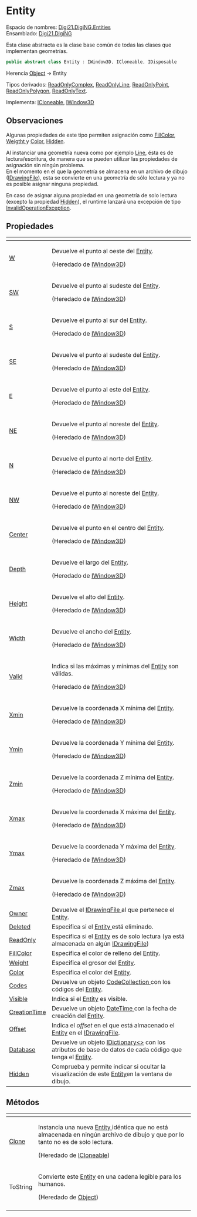 # Entity

Espacio de nombres: [Digi21.DigiNG.Entities](../../)  
Ensamblado: [Digi21.DigiNG](../../../)

Esta clase abstracta es la clase base común de todas las clases que implementan geometrías.

```csharp
public abstract class Entity : IWindow3D, ICloneable, IDisposable
```

Herencia [Object](https://docs.microsoft.com/en-us/dotnet/api/system.object?view=net-5.0) → Entity

Tipos derivados: [ReadOnlyComplex](../readonlycomplex/), [ReadOnlyLine](../readonlyline/), [ReadOnlyPoint](../readonlypoint/), [ReadOnlyPolygon](../readonlypolygon/), [ReadOnlyText](../readonlytext/).

Implementa: [ICloneable](../../interfaces/icloseable/), [IWindow3D](../../../digi21.math/interfaces/iwindow3d/)

## Observaciones

Algunas propiedades de este tipo permiten asignación como [FillColor](propiedades/fillcolor.md), [Weigtht ](propiedades/weight.md)y [Color](propiedades/color.md), [Hidden](propiedades/hidden.md).

Al instanciar una geometría nueva como por ejemplo [Line](../line/), ésta es de lectura/escritura, de manera que se pueden utilizar las propiedades de asignación sin ningún problema.   
En el momento en el que la geometría se almacena en un archivo de dibujo \([IDrawingFile](../../../digi21.diging.io/interfaces/idrawingfile/)\), esta se convierte en una geometría de sólo lectura y ya no es posible asignar ninguna propiedad. 

En caso de asignar alguna propiedad en una geometría de solo lectura \(excepto la propiedad [Hidden](propiedades/hidden.md)\), el runtime lanzará una excepción de tipo [InvalidOperationException](https://docs.microsoft.com/en-us/dotnet/api/system.invalidoperationexception?view=net-5.0).

## Propiedades

<table>
  <thead>
    <tr>
      <th style="text-align:left"></th>
      <th style="text-align:left"></th>
    </tr>
  </thead>
  <tbody>
    <tr>
      <td style="text-align:left"><a href="../../../digi21.math/interfaces/iwindow3d/propiedades/w.md">W</a>
      </td>
      <td style="text-align:left">
        <p>Devuelve el punto al oeste del <a href="./">Entity</a>.</p>
        <p>(Heredado de <a href="../../../digi21.math/interfaces/iwindow3d/">IWindow3D</a>)</p>
      </td>
    </tr>
    <tr>
      <td style="text-align:left"><a href="../../../digi21.math/interfaces/iwindow3d/propiedades/sw.md">SW</a>
      </td>
      <td style="text-align:left">
        <p>Devuelve el punto al sudeste del <a href="./">Entity</a>.</p>
        <p>(Heredado de <a href="../../../digi21.math/interfaces/iwindow3d/">IWindow3D</a>)</p>
      </td>
    </tr>
    <tr>
      <td style="text-align:left"><a href="../../../digi21.math/interfaces/iwindow3d/propiedades/s.md">S</a>
      </td>
      <td style="text-align:left">
        <p>Devuelve el punto al sur del <a href="./">Entity</a>.</p>
        <p>(Heredado de <a href="../../../digi21.math/interfaces/iwindow3d/">IWindow3D</a>)</p>
      </td>
    </tr>
    <tr>
      <td style="text-align:left"><a href="../../../digi21.math/interfaces/iwindow3d/propiedades/se.md">SE</a>
      </td>
      <td style="text-align:left">
        <p>Devuelve el punto al sudeste del <a href="./">Entity</a>.</p>
        <p>(Heredado de <a href="../../../digi21.math/interfaces/iwindow3d/">IWindow3D</a>)</p>
      </td>
    </tr>
    <tr>
      <td style="text-align:left"><a href="../../../digi21.math/interfaces/iwindow3d/propiedades/e.md">E</a>
      </td>
      <td style="text-align:left">
        <p>Devuelve el punto al este del <a href="./">Entity</a>.</p>
        <p>(Heredado de <a href="../../../digi21.math/interfaces/iwindow3d/">IWindow3D</a>)</p>
      </td>
    </tr>
    <tr>
      <td style="text-align:left"><a href="../../../digi21.math/interfaces/iwindow3d/propiedades/ne.md">NE</a>
      </td>
      <td style="text-align:left">
        <p>Devuelve el punto al noreste del <a href="./">Entity</a>.</p>
        <p>(Heredado de <a href="../../../digi21.math/interfaces/iwindow3d/">IWindow3D</a>)</p>
      </td>
    </tr>
    <tr>
      <td style="text-align:left"><a href="../../../digi21.math/interfaces/iwindow3d/propiedades/n.md">N</a>
      </td>
      <td style="text-align:left">
        <p>Devuelve el punto al norte del <a href="./">Entity</a>.</p>
        <p>(Heredado de <a href="../../../digi21.math/interfaces/iwindow3d/">IWindow3D</a>)</p>
      </td>
    </tr>
    <tr>
      <td style="text-align:left"><a href="../../../digi21.math/interfaces/iwindow3d/propiedades/nw.md">NW</a>
      </td>
      <td style="text-align:left">
        <p>Devuelve el punto al noreste del <a href="./">Entity</a>.</p>
        <p>(Heredado de <a href="../../../digi21.math/interfaces/iwindow3d/">IWindow3D</a>)</p>
      </td>
    </tr>
    <tr>
      <td style="text-align:left"><a href="../../../digi21.math/interfaces/iwindow3d/propiedades/center.md">Center</a>
      </td>
      <td style="text-align:left">
        <p>Devuelve el punto en el centro del <a href="./">Entity</a>.</p>
        <p>(Heredado de <a href="../../../digi21.math/interfaces/iwindow3d/">IWindow3D</a>)</p>
      </td>
    </tr>
    <tr>
      <td style="text-align:left"><a href="../../../digi21.math/interfaces/iwindow3d/propiedades/depth.md">Depth</a>
      </td>
      <td style="text-align:left">
        <p>Devuelve el largo del <a href="./">Entity</a>.</p>
        <p>(Heredado de <a href="../../../digi21.math/interfaces/iwindow3d/">IWindow3D</a>)</p>
      </td>
    </tr>
    <tr>
      <td style="text-align:left"><a href="../../../digi21.math/interfaces/iwindow3d/propiedades/height.md">Height</a>
      </td>
      <td style="text-align:left">
        <p>Devuelve el alto del <a href="./">Entity</a>.</p>
        <p>(Heredado de <a href="../../../digi21.math/interfaces/iwindow3d/">IWindow3D</a>)</p>
      </td>
    </tr>
    <tr>
      <td style="text-align:left"><a href="../../../digi21.math/interfaces/iwindow3d/propiedades/width.md">Width</a>
      </td>
      <td style="text-align:left">
        <p>Devuelve el ancho del <a href="./">Entity</a>.</p>
        <p>(Heredado de <a href="../../../digi21.math/interfaces/iwindow3d/">IWindow3D</a>)</p>
      </td>
    </tr>
    <tr>
      <td style="text-align:left"><a href="../../../digi21.math/interfaces/iwindow3d/propiedades/valid.md">Valid</a>
      </td>
      <td style="text-align:left">
        <p>Indica si las m&#xE1;ximas y m&#xED;nimas del <a href="./">Entity</a> son
          v&#xE1;lidas.</p>
        <p>(Heredado de <a href="../../../digi21.math/interfaces/iwindow3d/">IWindow3D</a>)</p>
      </td>
    </tr>
    <tr>
      <td style="text-align:left"><a href="../../../digi21.math/interfaces/iwindow3d/propiedades/xmin.md">Xmin</a>
      </td>
      <td style="text-align:left">
        <p>Devuelve la coordenada X m&#xED;nima del <a href="./">Entity</a>.</p>
        <p>(Heredado de <a href="../../../digi21.math/interfaces/iwindow3d/">IWindow3D</a>)</p>
      </td>
    </tr>
    <tr>
      <td style="text-align:left"><a href="../../../digi21.math/interfaces/iwindow3d/propiedades/ymin.md">Ymin</a>
      </td>
      <td style="text-align:left">
        <p>Devuelve la coordenada Y m&#xED;nima del <a href="./">Entity</a>.</p>
        <p>(Heredado de <a href="../../../digi21.math/interfaces/iwindow3d/">IWindow3D</a>)</p>
      </td>
    </tr>
    <tr>
      <td style="text-align:left"><a href="../../../digi21.math/interfaces/iwindow3d/propiedades/zmin.md">Zmin</a>
      </td>
      <td style="text-align:left">
        <p>Devuelve la coordenada Z m&#xED;nima del <a href="./">Entity</a>.</p>
        <p>(Heredado de <a href="../../../digi21.math/interfaces/iwindow3d/">IWindow3D</a>)</p>
      </td>
    </tr>
    <tr>
      <td style="text-align:left"><a href="../../../digi21.math/interfaces/iwindow3d/propiedades/xmax.md">Xmax</a>
      </td>
      <td style="text-align:left">
        <p>Devuelve la coordenada X m&#xE1;xima del <a href="./">Entity</a>.</p>
        <p>(Heredado de <a href="../../../digi21.math/interfaces/iwindow3d/">IWindow3D</a>)</p>
      </td>
    </tr>
    <tr>
      <td style="text-align:left"><a href="../../../digi21.math/interfaces/iwindow3d/propiedades/ymax.md">Ymax</a>
      </td>
      <td style="text-align:left">
        <p>Devuelve la coordenada Y m&#xE1;xima del <a href="./">Entity</a>.</p>
        <p>(Heredado de <a href="../../../digi21.math/interfaces/iwindow3d/">IWindow3D</a>)</p>
      </td>
    </tr>
    <tr>
      <td style="text-align:left"><a href="../../../digi21.math/interfaces/iwindow3d/propiedades/zmax.md">Zmax</a>
      </td>
      <td style="text-align:left">
        <p>Devuelve la coordenada Z m&#xE1;xima del <a href="./">Entity</a>.</p>
        <p>(Heredado de <a href="../../../digi21.math/interfaces/iwindow3d/">IWindow3D</a>)</p>
      </td>
    </tr>
    <tr>
      <td style="text-align:left"><a href="propiedades/owner.md">Owner</a>
      </td>
      <td style="text-align:left">Devuelve el <a href="../../../digi21.diging.io/interfaces/idrawingfile/">IDrawingFile </a>al
        que pertenece el <a href="./">Entity</a>.</td>
    </tr>
    <tr>
      <td style="text-align:left"><a href="propiedades/deleted.md">Deleted</a>
      </td>
      <td style="text-align:left">Especifica si el <a href="./">Entity </a>est&#xE1; eliminado.</td>
    </tr>
    <tr>
      <td style="text-align:left"><a href="propiedades/readonly.md">ReadOnly</a>
      </td>
      <td style="text-align:left">Especifica si el <a href="./">Entity</a> es de solo lectura (ya est&#xE1;
        almacenada en alg&#xFA;n <a href="../../../digi21.diging.io/interfaces/idrawingfile/">IDrawingFile</a>)</td>
    </tr>
    <tr>
      <td style="text-align:left"><a href="propiedades/fillcolor.md">FillColor</a>
      </td>
      <td style="text-align:left">Especifica el color de relleno del <a href="./">Entity</a>.</td>
    </tr>
    <tr>
      <td style="text-align:left"><a href="propiedades/weight.md">Weight</a>
      </td>
      <td style="text-align:left">Especifica el grosor del <a href="./">Entity</a>.</td>
    </tr>
    <tr>
      <td style="text-align:left"><a href="propiedades/color.md">Color</a>
      </td>
      <td style="text-align:left">Especifica el color del <a href="./">Entity</a>.</td>
    </tr>
    <tr>
      <td style="text-align:left"><a href="propiedades/codes.md">Codes</a>
      </td>
      <td style="text-align:left">Devuelve un objeto <a href>CodeCollection </a>con los c&#xF3;digos del
        <a
        href="./">Entity</a>.</td>
    </tr>
    <tr>
      <td style="text-align:left"><a href="propiedades/visible.md">Visible</a>
      </td>
      <td style="text-align:left">Indica si el <a href="./">Entity</a> es visible.</td>
    </tr>
    <tr>
      <td style="text-align:left"><a href="propiedades/creationtime.md">CreationTime</a>
      </td>
      <td style="text-align:left">Devuelve un objeto <a href="https://docs.microsoft.com/en-us/dotnet/api/system.datetime?view=net-5.0">DateTime </a>con
        la fecha de creaci&#xF3;n del <a href="./">Entity</a>.</td>
    </tr>
    <tr>
      <td style="text-align:left"><a href="propiedades/offset.md">Offset</a>
      </td>
      <td style="text-align:left">Indica el <em>offset</em> en el que est&#xE1; almacenado el <a href="./">Entity</a> en
        el <a href="../../../digi21.diging.io/interfaces/idrawingfile/">IDrawingFile</a>.</td>
    </tr>
    <tr>
      <td style="text-align:left"><a href="propiedades/database.md">Database</a>
      </td>
      <td style="text-align:left">Devuelve un objeto <a href="https://docs.microsoft.com/en-us/dotnet/api/system.collections.generic.idictionary-2?view=net-5.0">IDictionary&lt;&gt;</a> con
        los atributos de base de datos de cada c&#xF3;digo que tenga el <a href="./">Entity</a>.</td>
    </tr>
    <tr>
      <td style="text-align:left"><a href="propiedades/hidden.md">Hidden</a>
      </td>
      <td style="text-align:left">Comprueba y permite indicar si ocultar la visualizaci&#xF3;n de este
        <a
        href="./">Entity</a>en la ventana de dibujo.</td>
    </tr>
  </tbody>
</table>

## Métodos

<table>
  <thead>
    <tr>
      <th style="text-align:left"></th>
      <th style="text-align:left"></th>
    </tr>
  </thead>
  <tbody>
    <tr>
      <td style="text-align:left"><a href="metodos/clone.md">Clone</a>
      </td>
      <td style="text-align:left">
        <p>Instancia una nueva <a href="./">Entity </a>id&#xE9;ntica que no est&#xE1;
          almacenada en ning&#xFA;n archivo de dibujo y que por lo tanto no es de
          solo lectura.</p>
        <p>(Heredado de <a href="../../interfaces/icloseable/">ICloneable</a>)</p>
      </td>
    </tr>
    <tr>
      <td style="text-align:left">ToString</td>
      <td style="text-align:left">
        <p>Convierte este <a href="./">Entity</a> en una cadena legible para los humanos.</p>
        <p>(Heredado de <a href="https://docs.microsoft.com/en-us/dotnet/api/system.object?view=net-5.0">Object</a>)</p>
      </td>
    </tr>
    <tr>
      <td style="text-align:left"></td>
      <td style="text-align:left"></td>
    </tr>
  </tbody>
</table>



